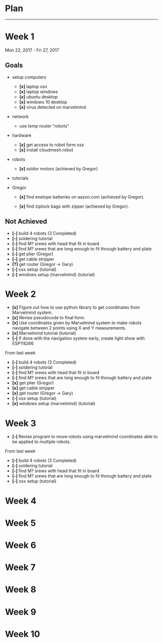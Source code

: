 # Plan

-----
# Week 1

Mon 22, 2017 - Fri 27, 2017

## Goals

* setup computers
	
	* **[x]** laptop osx
	* **[x]** laptop windows
	* **[x]** ubuntu desktop
	* **[x]** windows 10 desktop
	* **[x]** virus detected on marvelmind
	
	
* network

	* use temp router "robots"
	
* hardware

	* **[x]** get access to robot form osx
	* **[x]** install cloudmesh.robot
	
* robots

	* **[x]** soldor motors (achieved by Gregor)	
	
* tutorials

* Gregor

	* **[x]** find enelope batteries on aazon.com (achieved by Gregor).

	* **[x]** find ziplock bags with zipper (achieved by Gregor).

	



## Not Achieved

* **[-]** build 4 robots (3 Completed)
* **[-]** soldering tutorial
* **[-]** find M? srews with head that fit in board
* **[-]** find M? srews that are long enough to fit through battery and plate
* **[-]** get plier (Gregor)
* **[-]** get cable stripper
* **[?]** get router (Gregor -> Gary)
* **[-]** osx setup (tutorial)
* **[-]** windows setup (marvelmind) (tutorial)

# Week 2

* **[x]** Figure out how to use python library to get coordinates from Marvelmind system.
* **[x]** Revise pseudocode to final form.
* **[x]** Use coordinates given by Marvelmind system to make robots navigate between 2 points using X and Y measurements.
* **[x]** Marvelmind tutorial (tutorial)
* **[-]** If done with the navigation system early, create light show with ESPY8266
 
From last week

* **[-]** build 4 robots (3 Completed)
* **[-]** soldering tutorial
* **[-]** find M? srews with head that fit in board
* **[-]** find M? srews that are long enough to fit through battery and plate
* **[x]** get plier (Gregor)
* **[x]** get cable stripper
* **[x]** get router (Gregor -> Gary)
* **[-]** osx setup (tutorial)
* **[x]** windows setup (marvelmind) (tutorial)

# Week 3

* **[-]** Revise program to move robots using marvelmind coordinates able to be applied to multiple robots.

From last week

* **[-]** build 4 robots (3 Completed)
* **[-]** soldering tutorial
* **[-]** find M? srews with head that fit in board
* **[-]** find M? srews that are long enough to fit through battery and plate
* **[-]** osx setup (tutorial)

# Week 4

# Week 5

# Week 6

# Week 7

# Week 8

# Week 9

# Week 10






